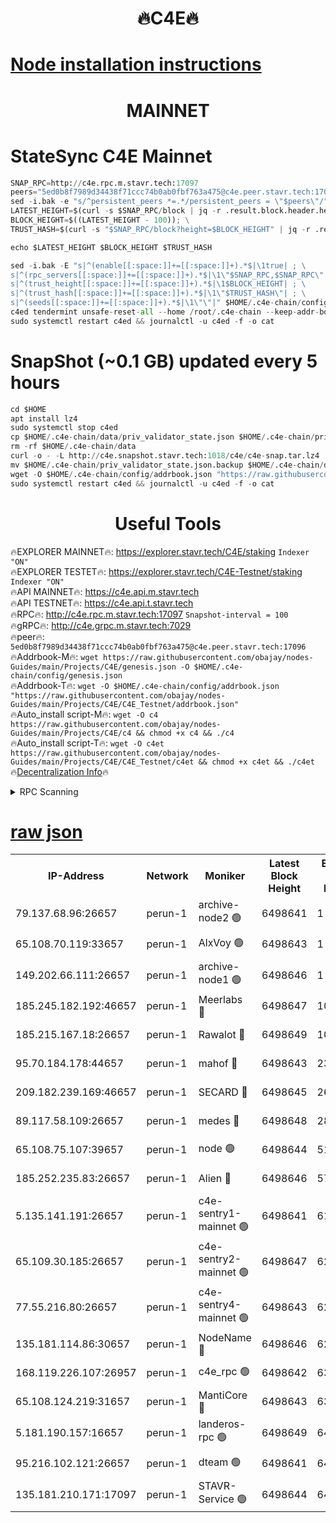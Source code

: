 <h1 align="center"> 🔥C4E🔥</h1>

[Node installation instructions](https://github.com/obajay/nodes-Guides/tree/main/Projects/C4E)
=

<h1 align="center"> MAINNET</h1>

# StateSync C4E Mainnet
```python
SNAP_RPC=http://c4e.rpc.m.stavr.tech:17097
peers="5ed0b8f7989d34438f71ccc74b0ab0fbf763a475@c4e.peer.stavr.tech:17096"
sed -i.bak -e "s/^persistent_peers *=.*/persistent_peers = \"$peers\"/" $HOME/.c4e-chain/config/config.toml
LATEST_HEIGHT=$(curl -s $SNAP_RPC/block | jq -r .result.block.header.height); \
BLOCK_HEIGHT=$((LATEST_HEIGHT - 100)); \
TRUST_HASH=$(curl -s "$SNAP_RPC/block?height=$BLOCK_HEIGHT" | jq -r .result.block_id.hash)

echo $LATEST_HEIGHT $BLOCK_HEIGHT $TRUST_HASH

sed -i.bak -E "s|^(enable[[:space:]]+=[[:space:]]+).*$|\1true| ; \
s|^(rpc_servers[[:space:]]+=[[:space:]]+).*$|\1\"$SNAP_RPC,$SNAP_RPC\"| ; \
s|^(trust_height[[:space:]]+=[[:space:]]+).*$|\1$BLOCK_HEIGHT| ; \
s|^(trust_hash[[:space:]]+=[[:space:]]+).*$|\1\"$TRUST_HASH\"| ; \
s|^(seeds[[:space:]]+=[[:space:]]+).*$|\1\"\"|" $HOME/.c4e-chain/config/config.toml
c4ed tendermint unsafe-reset-all --home /root/.c4e-chain --keep-addr-book
sudo systemctl restart c4ed && journalctl -u c4ed -f -o cat
```
# SnapShot (~0.1 GB) updated every 5 hours
```python
cd $HOME
apt install lz4
sudo systemctl stop c4ed
cp $HOME/.c4e-chain/data/priv_validator_state.json $HOME/.c4e-chain/priv_validator_state.json.backup
rm -rf $HOME/.c4e-chain/data
curl -o - -L http://c4e.snapshot.stavr.tech:1018/c4e/c4e-snap.tar.lz4 | lz4 -c -d - | tar -x -C $HOME/.c4e-chain --strip-components 2
mv $HOME/.c4e-chain/priv_validator_state.json.backup $HOME/.c4e-chain/data/priv_validator_state.json
wget -O $HOME/.c4e-chain/config/addrbook.json "https://raw.githubusercontent.com/obajay/nodes-Guides/main/Projects/C4E/addrbook.json"
sudo systemctl restart c4ed && journalctl -u c4ed -f -o cat
```
 <h1 align="center"> Useful Tools</h1>

🔥EXPLORER MAINNET🔥:  https://explorer.stavr.tech/C4E/staking            `Indexer "ON"` \
🔥EXPLORER TESTET🔥:   https://explorer.stavr.tech/C4E-Testnet/staking     `Indexer "ON"` \
🔥API MAINNET🔥:       https://c4e.api.m.stavr.tech \
🔥API TESTNET🔥:       https://c4e.api.t.stavr.tech \
🔥RPC🔥:               http://c4e.rpc.m.stavr.tech:17097                  `Snapshot-interval = 100` \
🔥gRPC🔥:              http://c4e.grpc.m.stavr.tech:7029 \
🔥peer🔥:              `5ed0b8f7989d34438f71ccc74b0ab0fbf763a475@c4e.peer.stavr.tech:17096` \
🔥Addrbook-M🔥:    ```wget https://raw.githubusercontent.com/obajay/nodes-Guides/main/Projects/C4E/genesis.json -O $HOME/.c4e-chain/config/genesis.json``` \
🔥Addrbook-T🔥:    ```wget -O $HOME/.c4e-chain/config/addrbook.json "https://raw.githubusercontent.com/obajay/nodes-Guides/main/Projects/C4E/C4E_Testnet/addrbook.json"``` \
🔥Auto_install script-M🔥: ```wget -O c4 https://raw.githubusercontent.com/obajay/nodes-Guides/main/Projects/C4E/c4 && chmod +x c4 && ./c4``` \
🔥Auto_install script-T🔥: ```wget -O c4et https://raw.githubusercontent.com/obajay/nodes-Guides/main/Projects/C4E/C4E_Testnet/c4et && chmod +x c4et && ./c4et``` \
🔥[Decentralization Info](https://github.com/obajay/StateSync-snapshots/tree/main/Projects/C4E/Decentralization)🔥




<details>
<summary>RPC Scanning</summary>

<h2 align="center"> We scan nodes in real time every 4 hours. And we provide the final result of RPC endpoints.
We cannot influence the operation of these nodes in any way. </h2>


```python
If Voting Power is higher than 0 --> then the Node is a validator of the network and may be subject to attack and be a potential threat to the chain.
```
```python
We marked such validators with a red symbol
```

</details>

[raw json](https://rpc-check.c4e.stavr.tech/c4e/rpc-c4e-result.json)
=



<table><tr><th>IP-Address</th><th>Network</th><th>Moniker</th><th>Latest Block Height</th><th>Earliest Block Height</th><th>Catching Up</th><th>Tx Index</th><th>Voting Power</th><th>Scan Time</th></tr><tr><td>79.137.68.96:26657</td><td>perun-1</td><td>archive-node2 🟢</td><td>6498641</td><td>1</td><td>False</td><td>on</td><td>0</td><td>2023-12-29T12:43:53.386874531UTC</td></tr><tr><td>65.108.70.119:33657</td><td>perun-1</td><td>AlxVoy 🟢</td><td>6498643</td><td>1</td><td>False</td><td>on</td><td>0</td><td>2023-12-29T12:44:07.335551316UTC</td></tr><tr><td>149.202.66.111:26657</td><td>perun-1</td><td>archive-node1 🟢</td><td>6498646</td><td>1</td><td>False</td><td>on</td><td>0</td><td>2023-12-29T12:44:23.138178803UTC</td></tr><tr><td>185.245.182.192:46657</td><td>perun-1</td><td>Meerlabs 🔴</td><td>6498647</td><td>1051501</td><td>False</td><td>on</td><td>493550</td><td>2023-12-29T12:44:26.970538197UTC</td></tr><tr><td>185.215.167.18:26657</td><td>perun-1</td><td>Rawalot 🔴</td><td>6498649</td><td>1090501</td><td>False</td><td>on</td><td>579034</td><td>2023-12-29T12:44:38.715666334UTC</td></tr><tr><td>95.70.184.178:44657</td><td>perun-1</td><td>mahof 🔴</td><td>6498643</td><td>2342001</td><td>False</td><td>off</td><td>1357006</td><td>2023-12-29T12:44:06.674237217UTC</td></tr><tr><td>209.182.239.169:46657</td><td>perun-1</td><td>SECARD 🔴</td><td>6498645</td><td>2616101</td><td>False</td><td>off</td><td>675729</td><td>2023-12-29T12:44:20.786594116UTC</td></tr><tr><td>89.117.58.109:26657</td><td>perun-1</td><td>medes 🔴</td><td>6498648</td><td>2826001</td><td>False</td><td>off</td><td>471345</td><td>2023-12-29T12:44:33.753981151UTC</td></tr><tr><td>65.108.75.107:39657</td><td>perun-1</td><td>node 🟢</td><td>6498644</td><td>5198801</td><td>False</td><td>on</td><td>0</td><td>2023-12-29T12:44:09.750507574UTC</td></tr><tr><td>185.252.235.83:26657</td><td>perun-1</td><td>Alien 🔴</td><td>6498646</td><td>5736001</td><td>False</td><td>on</td><td>380508</td><td>2023-12-29T12:44:23.826878568UTC</td></tr><tr><td>5.135.141.191:26657</td><td>perun-1</td><td>c4e-sentry1-mainnet 🟢</td><td>6498641</td><td>6198001</td><td>False</td><td>on</td><td>0</td><td>2023-12-29T12:43:52.704888760UTC</td></tr><tr><td>65.109.30.185:26657</td><td>perun-1</td><td>c4e-sentry2-mainnet 🟢</td><td>6498647</td><td>6238301</td><td>False</td><td>on</td><td>0</td><td>2023-12-29T12:44:26.626576504UTC</td></tr><tr><td>77.55.216.80:26657</td><td>perun-1</td><td>c4e-sentry4-mainnet 🟢</td><td>6498643</td><td>6241001</td><td>False</td><td>on</td><td>0</td><td>2023-12-29T12:44:07.015953109UTC</td></tr><tr><td>135.181.114.86:30657</td><td>perun-1</td><td>NodeName 🔴</td><td>6498646</td><td>6284301</td><td>False</td><td>off</td><td>333717</td><td>2023-12-29T12:44:23.471817945UTC</td></tr><tr><td>168.119.226.107:26957</td><td>perun-1</td><td>c4e_rpc 🟢</td><td>6498642</td><td>6398642</td><td>False</td><td>on</td><td>0</td><td>2023-12-29T12:43:59.806665005UTC</td></tr><tr><td>65.108.124.219:31657</td><td>perun-1</td><td>MantiCore 🔴</td><td>6498643</td><td>6398643</td><td>False</td><td>off</td><td>837818</td><td>2023-12-29T12:44:06.277454435UTC</td></tr><tr><td>5.181.190.157:16657</td><td>perun-1</td><td>landeros-rpc 🟢</td><td>6498649</td><td>6493501</td><td>False</td><td>on</td><td>0</td><td>2023-12-29T12:44:38.292416397UTC</td></tr><tr><td>95.216.102.121:26657</td><td>perun-1</td><td>dteam 🟢</td><td>6498641</td><td>6497601</td><td>False</td><td>on</td><td>0</td><td>2023-12-29T12:43:53.041658359UTC</td></tr><tr><td>135.181.210.171:17097</td><td>perun-1</td><td>STAVR-Service 🟢</td><td>6498644</td><td>6498001</td><td>False</td><td>on</td><td>0</td><td>2023-12-29T12:44:12.204239916UTC</td></tr></table>
